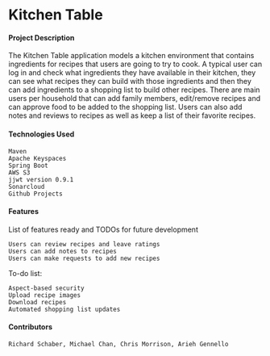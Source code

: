 # Kitchen Table #

#### Project Description ####

The Kitchen Table application models a kitchen environment that contains ingredients for recipes that users are going to try to cook. A typical user can log in and check what ingredients they have available in their kitchen, they can see what recipes they can build with those ingredients and then they can add ingredients to a shopping list to build other recipes. There are main users per household that can add family members, edit/remove recipes and can approve food to be added to the shopping list. Users can also add notes and reviews to recipes as well as keep a list of their favorite recipes.

#### Technologies Used ####

    Maven
    Apache Keyspaces
    Spring Boot
    AWS S3
    jjwt version 0.9.1
    Sonarcloud
    Github Projects

#### Features ####

List of features ready and TODOs for future development

    Users can review recipes and leave ratings
    Users can add notes to recipes
    Users can make requests to add new recipes

To-do list:

    Aspect-based security
    Upload recipe images
    Download recipes
    Automated shopping list updates

#### Contributors ####

    Richard Schaber, Michael Chan, Chris Morrison, Arieh Gennello
